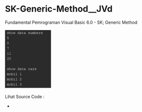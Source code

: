 # SK-Generic-Method__JVd
Fundamental Pemrograman Visual Basic 6.0 - SK; Generic Method<br><br>
<img src="https://github.com/RizkyKhapidsyah/SK-Generic-Method__JVd/blob/master/result/001.PNG"><br><br>
Lihat Source Code :<br>
- <a href="https://github.com/RizkyKhapidsyah/SK-Generic-Method__JVd/tree/master/src/com/rk"></a>
